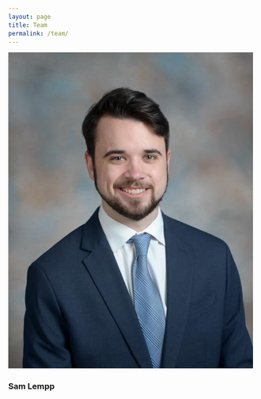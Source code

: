 ```yaml
---
layout: page
title: Team
permalink: /team/
---
```


<div style="width=30%">
  <img src="/images/sam_lempp.jpg">
</div>
<div style="width=70%:">
  <h3>
    Sam Lempp
  </h3>
</div>
